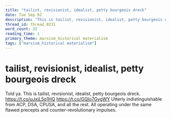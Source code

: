 ```yaml
---
title: "tailist, revisionist, idealist, petty bourgeois dreck"
date: Tue Sep 02
description: "This is tailist, revisionist, idealist, petty bourgeois dreck. Utterly indistinguishable from ACP, DSA, CPUSA, and all the rest."
thread_id: thread_0231
word_count: 32
reading_time: 1
primary_theme: marxism_historical materialism
tags: ["marxism_historical materialism"]
---
```


# tailist, revisionist, idealist, petty bourgeois dreck

Told ya. This is tailist, revisionist, idealist, petty bourgeois dreck. https://t.co/uJxjL5q1HQ https://t.co/GQlo7GvgWY Utterly indistinguishable from ACP, DSA, CPUSA, and all the rest. All operating under the same flawed precepts and counter-revolutionary impulses.